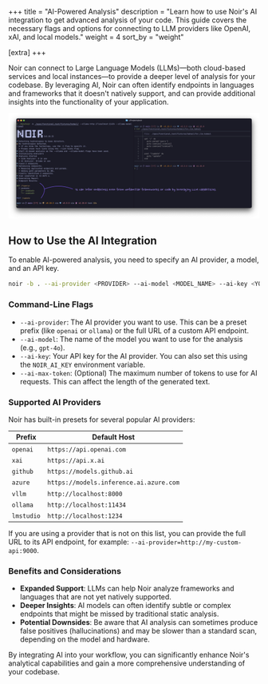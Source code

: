 +++
title = "AI-Powered Analysis"
description = "Learn how to use Noir's AI integration to get advanced analysis of your code. This guide covers the necessary flags and options for connecting to LLM providers like OpenAI, xAI, and local models."
weight = 4
sort_by = "weight"

[extra]
+++

Noir can connect to Large Language Models (LLMs)—both cloud-based services and local instances—to provide a deeper level of analysis for your codebase. By leveraging AI, Noir can often identify endpoints in languages and frameworks that it doesn't natively support, and can provide additional insights into the functionality of your application.

![](./ai_integration.jpeg)

## How to Use the AI Integration

To enable AI-powered analysis, you need to specify an AI provider, a model, and an API key.

```bash
noir -b . --ai-provider <PROVIDER> --ai-model <MODEL_NAME> --ai-key <YOUR_API_KEY>
```

### Command-Line Flags

*   `--ai-provider`: The AI provider you want to use. This can be a preset prefix (like `openai` or `ollama`) or the full URL of a custom API endpoint.
*   `--ai-model`: The name of the model you want to use for the analysis (e.g., `gpt-4o`).
*   `--ai-key`: Your API key for the AI provider. You can also set this using the `NOIR_AI_KEY` environment variable.
*   `--ai-max-token`: (Optional) The maximum number of tokens to use for AI requests. This can affect the length of the generated text.

### Supported AI Providers

Noir has built-in presets for several popular AI providers:

| Prefix | Default Host |
|---|---|
| `openai` | `https://api.openai.com` |
| `xai` | `https://api.x.ai` |
| `github` | `https://models.github.ai` |
| `azure` | `https://models.inference.ai.azure.com` |
| `vllm` | `http://localhost:8000` |
| `ollama` | `http://localhost:11434` |
| `lmstudio` | `http://localhost:1234` |

If you are using a provider that is not on this list, you can provide the full URL to its API endpoint, for example: `--ai-provider=http://my-custom-api:9000`.

### Benefits and Considerations

*   **Expanded Support**: LLMs can help Noir analyze frameworks and languages that are not yet natively supported.
*   **Deeper Insights**: AI models can often identify subtle or complex endpoints that might be missed by traditional static analysis.
*   **Potential Downsides**: Be aware that AI analysis can sometimes produce false positives (hallucinations) and may be slower than a standard scan, depending on the model and hardware.

By integrating AI into your workflow, you can significantly enhance Noir's analytical capabilities and gain a more comprehensive understanding of your codebase.
